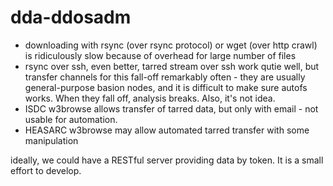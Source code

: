 # dda-ddosadm


* downloading with rsync (over rsync protocol) or wget (over http crawl) is ridiculously slow because of overhead for large number of files
* rsync over ssh, even better, tarred stream over ssh work qutie well, but transfer channels for this fall-off remarkably often - they are usually general-purpose basion nodes, and it is difficult to make sure autofs works. When they fall off, analysis breaks. Also, it's not idea.
* ISDC w3browse allows transfer of tarred data, but only with email - not usable for automation.
* HEASARC w3browse may allow automated tarred transfer with some manipulation

ideally, we could have a RESTful server providing data by token. It is a small effort to develop. 

